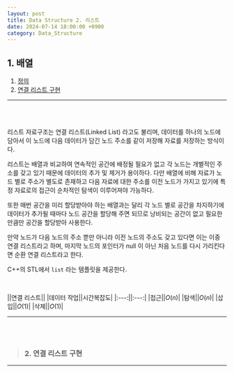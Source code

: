 ```yaml
---
layout: post
title: Data Structure 2. 리스트
date: 2024-07-14 18:00:00 +0900
category: Data_Structure
---
```


## 1. 배열

1. [정의](#1-배열)
2. [연결 리스트 구현](#2-연결-리스트-구현)

---

<br><br>

리스트 자료구조는 연결 리스트(Linked List) 라고도 불리며, 데이터를 하나의 노드에 담아서 이 노드에 다음 데이터가 담긴 노드 주소를 같이 저장해 자료를 저장하는 방식이다.

리스트는 배열과 비교하여 연속적인 공간에 배정될 필요가 없고 각 노드는 개별적인 주소를 갖고 있기 때문에 데이터의 추가 및 제거가 용이하다. 다만 배열에 비해 자료가 노드 별로 주소가 별도로 존재하고 다음 자료에 대한 주소를 이전 노드가 가지고 있기에 특정 자료로의 접근이 순차적인 탐색이 이루어져야 가능하다.

또한 매번 공간을 미리 할당받아야 하는 배열과는 달리 각 노드 별로 공간을 차지하기에 데이터가 추가될 때마다 노드 공간을 할당해 주면 되므로 낭비되는 공간이 없고 필요한 만큼만 공간을 할당받아 사용한다.

만약 노드가 다음 노드의 주소 뿐만 아니라 이전 노드의 주소도 갖고 있다면 이는 이중 연결 리스트라고 하며, 마지막 노드의 포인터가 null 이 아닌 처음 노드를 다시 가리킨다면 순환 연결 리스트라고 한다.

C++의 STL에서 `list` 라는 템플릿을 제공한다.

<br> 

||연결 리스트||
|데이터 작업||시간복잡도|
|:---:||:---:|
|접근||$O(n)$|
|탐색||$O(n)$|
|삽입||$O(1)$|
|삭제||$O(1)$|

---

<br><br>

>### 2. 연결 리스트 구현



---